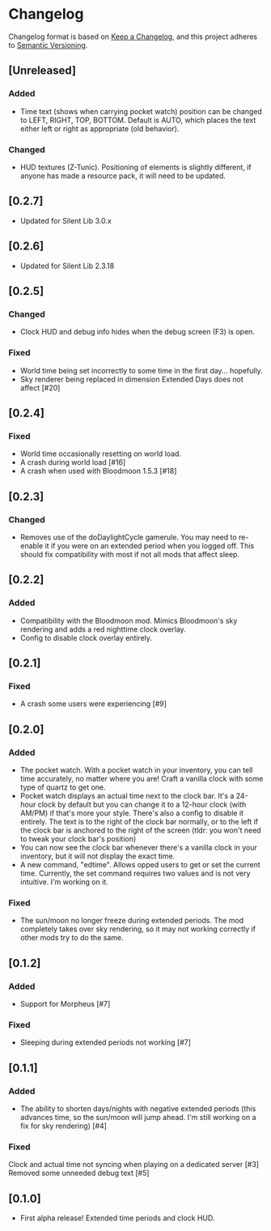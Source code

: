 # Changelog

Changelog format is based on [Keep a Changelog](https://keepachangelog.com/en/1.0.0/),
and this project adheres to [Semantic Versioning](https://semver.org/spec/v2.0.0.html).

## [Unreleased]
### Added
- Time text (shows when carrying pocket watch) position can be changed to LEFT, RIGHT, TOP, BOTTOM. Default is AUTO, which places the text either left or right as appropriate (old behavior).
### Changed
- HUD textures (Z-Tunic). Positioning of elements is slightly different, if anyone has made a resource pack, it will need to be updated.

## [0.2.7]
- Updated for Silent Lib 3.0.x

## [0.2.6]
- Updated for Silent Lib 2.3.18

## [0.2.5]
### Changed
- Clock HUD and debug info hides when the debug screen (F3) is open.
### Fixed
- World time being set incorrectly to some time in the first day... hopefully.
- Sky renderer being replaced in dimension Extended Days does not affect [#20]

## [0.2.4]
### Fixed
- World time occasionally resetting on world load.
- A crash during world load [#16]
- A crash when used with Bloodmoon 1.5.3 [#18]

## [0.2.3]
### Changed
- Removes use of the doDaylightCycle gamerule. You may need to re-enable it if you were on an extended period when you logged off. This should fix compatibility with most if not all mods that affect sleep.

## [0.2.2]
### Added
- Compatibility with the Bloodmoon mod. Mimics Bloodmoon's sky rendering and adds a red nighttime clock overlay.
- Config to disable clock overlay entirely.

## [0.2.1]
### Fixed
- A crash some users were experiencing [#9]

## [0.2.0]
### Added
- The pocket watch. With a pocket watch in your inventory, you can tell time accurately, no matter where you are! Craft a vanilla clock with some type of quartz to get one.
- Pocket watch displays an actual time next to the clock bar. It's a 24-hour clock by default but you can change it to a 12-hour clock (with AM/PM) if that's more your style. There's also a config to disable it entirely. The text is to the right of the clock bar normally, or to the left if the clock bar is anchored to the right of the screen (tldr: you won't need to tweak your clock bar's position)
- You can now see the clock bar whenever there's a vanilla clock in your inventory, but it will not display the exact time.
- A new command, "edtime". Allows opped users to get or set the current time. Currently, the set command requires two values and is not very intuitive. I'm working on it.
### Fixed
- The sun/moon no longer freeze during extended periods. The mod completely takes over sky rendering, so it may not working correctly if other mods try to do the same.

## [0.1.2]
### Added
- Support for Morpheus [#7]
### Fixed
- Sleeping during extended periods not working [#7]

## [0.1.1]
### Added
- The ability to shorten days/nights with negative extended periods (this advances time, so the sun/moon will jump ahead. I'm still working on a fix for sky rendering) [#4]
### Fixed
Clock and actual time not syncing when playing on a dedicated server [#3]
Removed some unneeded debug text [#5]

## [0.1.0]
- First alpha release! Extended time periods and clock HUD.
